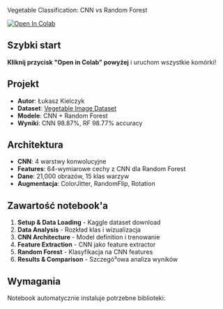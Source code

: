 Vegetable Classification: CNN vs Random Forest

[![Open In Colab](https://colab.research.google.com/assets/colab-badge.svg)](https://colab.research.google.com/github/Kielu91/vegetable-classification-cnn/blob/main/vegetable_classification_cnn.ipynb)
## Szybki start
**Kliknij przycisk "Open in Colab" powyżej** i uruchom wszystkie komórki!

## Projekt
- **Autor**: Łukasz Kielczyk 
- **Dataset**: [Vegetable Image Dataset](https://www.kaggle.com/datasets/misrakahmed/vegetable-image-dataset)
- **Modele**: CNN + Random Forest
- **Wyniki**: CNN 98.87%, RF 98.77% accuracy

## Architektura
- **CNN**: 4 warstwy konwolucyjne 
- **Features**: 64-wymiarowe cechy z CNN dla Random Forest
- **Dane**: 21,000 obrazów, 15 klas warzyw
- **Augmentacja**: ColorJitter, RandomFlip, Rotation


## Zawartość notebook'a
1. **Setup & Data Loading** - Kaggle dataset download
2. **Data Analysis** - Rozkład klas i wizualizacja
3. **CNN Architecture** - Model definition i trenowanie
4. **Feature Extraction** - CNN jako feature extractor
5. **Random Forest** - Klasyfikacja na CNN features
6. **Results & Comparison** - Szczegó³owa analiza wyników

## Wymagania
Notebook automatycznie instaluje potrzebne biblioteki:
